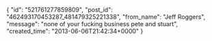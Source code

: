  {
   "id": "521761277859809",
   "post_id": "462493170453287_481479325221338",
   "from_name": "Jeff Roggers",
   "message": "none of your fucking business pete and stuart",
   "created_time": "2013-06-06T21:42:34+0000"
 }
